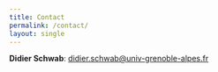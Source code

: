 ```yaml
---
title: Contact
permalink: /contact/
layout: single
---
```


__Didier Schwab__: <didier.schwab@univ-grenoble-alpes.fr>
